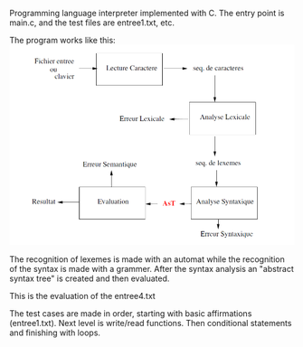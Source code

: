 Programming language interpreter implemented with C. 
The entry point is main.c, and the test files are entree1.txt, etc. 

The program works like this:
![Structure of solution](/Structure.png)

The recognition of lexemes is made with an automat while the recognition 
of the syntax is made with a grammer. 
After the syntax analysis an "abstract syntax tree" is created and then 
evaluated.

This is the evaluation of the entree4.txt
<!-- ![Example of execution](/test_example.png) -->

The test cases are made in order, starting with basic 
affirmations (entree1.txt). Next level is write/read functions.
Then conditional statements and finishing with loops.

